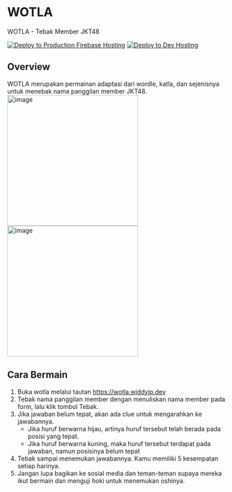# WOTLA

WOTLA - Tebak Member JKT48

[![Deploy to Production Firebase Hosting](https://github.com/LittleFireflies/wotla/actions/workflows/firebase-deploy-prod.yml/badge.svg)](https://github.com/LittleFireflies/wotla/actions/workflows/firebase-deploy-prod.yml)
[![Deploy to Dev Hosting](https://github.com/LittleFireflies/wotla/actions/workflows/firebase-deploy-dev.yml/badge.svg?branch=dev)](https://github.com/LittleFireflies/wotla/actions/workflows/firebase-deploy-dev.yml)

## Overview

WOTLA merupakan permainan adaptasi dari wordle, katla, dan sejenisnya untuk menebak nama panggilan member JKT48. 
<br />
<img width="300" alt="image" src="https://user-images.githubusercontent.com/14922088/162601590-55c6ab29-fada-4c04-bd43-42da436fbb57.png">
<img width="300" alt="image" src="https://user-images.githubusercontent.com/14922088/162601656-51523651-5489-4376-996b-e271651f8cda.png">

## Cara Bermain

1. Buka wotla melalui tautan https://wotla.widdyjp.dev
2. Tebak nama panggilan member dengan menuliskan nama member pada form, lalu klik tombol Tebak.
3. Jika jawaban belum tepat, akan ada clue untuk mengarahkan ke jawabannya.
    * Jika huruf berwarna hijau, artinya huruf tersebut telah berada pada posisi yang tepat.
    * Jika huruf berwarna kuning, maka huruf tersebut terdapat pada jawaban, namun posisinya belum tepat
4. Tebak sampai menemukan jawabannya. Kamu memiliki 5 kesempatan setiap harinya.
5. Jangan lupa bagikan ke sosial media dan teman-teman supaya mereka ikut bermain dan menguji hoki untuk menemukan oshinya.
